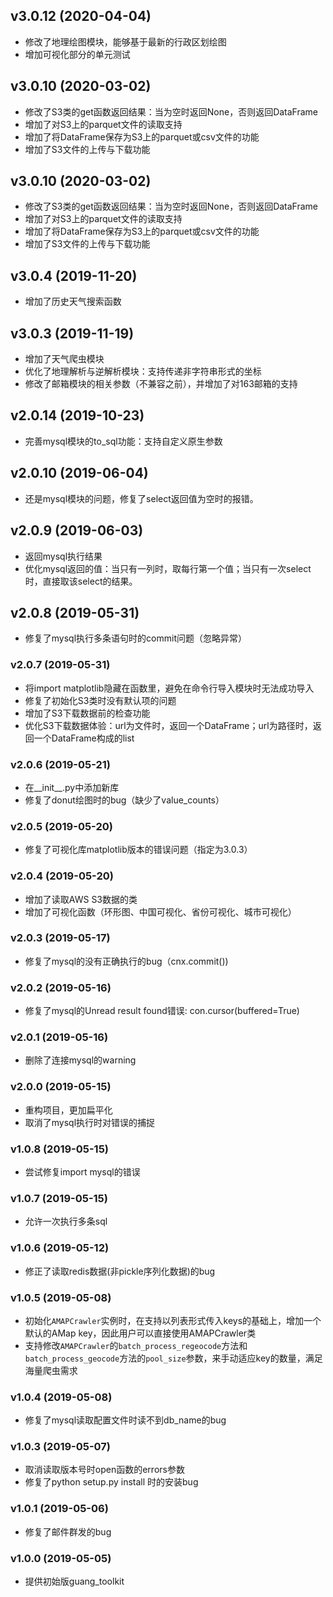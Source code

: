 ## v3.0.12 (2020-04-04)
* 修改了地理绘图模块，能够基于最新的行政区划绘图
* 增加可视化部分的单元测试

## v3.0.10 (2020-03-02)
* 修改了S3类的get函数返回结果：当为空时返回None，否则返回DataFrame
* 增加了对S3上的parquet文件的读取支持
* 增加了将DataFrame保存为S3上的parquet或csv文件的功能
* 增加了S3文件的上传与下载功能

## v3.0.10 (2020-03-02)
* 修改了S3类的get函数返回结果：当为空时返回None，否则返回DataFrame
* 增加了对S3上的parquet文件的读取支持
* 增加了将DataFrame保存为S3上的parquet或csv文件的功能
* 增加了S3文件的上传与下载功能

## v3.0.4 (2019-11-20)
* 增加了历史天气搜索函数

## v3.0.3 (2019-11-19)
* 增加了天气爬虫模块
* 优化了地理解析与逆解析模块：支持传递非字符串形式的坐标
* 修改了邮箱模块的相关参数（不兼容之前），并增加了对163邮箱的支持

## v2.0.14 (2019-10-23)
* 完善mysql模块的to_sql功能：支持自定义原生参数

## v2.0.10 (2019-06-04)
* 还是mysql模块的问题，修复了select返回值为空时的报错。

## v2.0.9 (2019-06-03)
* 返回mysql执行结果
* 优化mysql返回的值：当只有一列时，取每行第一个值；当只有一次select时，直接取该select的结果。

## v2.0.8 (2019-05-31)
* 修复了mysql执行多条语句时的commit问题（忽略异常）

### v2.0.7 (2019-05-31)
* 将import matplotlib隐藏在函数里，避免在命令行导入模块时无法成功导入
* 修复了初始化S3类时没有默认项的问题
* 增加了S3下载数据前的检查功能
* 优化S3下载数据体验：url为文件时，返回一个DataFrame；url为路径时，返回一个DataFrame构成的list

### v2.0.6 (2019-05-21)
* 在__init__.py中添加新库
* 修复了donut绘图时的bug（缺少了value_counts）

### v2.0.5 (2019-05-20)
* 修复了可视化库matplotlib版本的错误问题（指定为3.0.3）

### v2.0.4 (2019-05-20)
* 增加了读取AWS S3数据的类
* 增加了可视化函数（环形图、中国可视化、省份可视化、城市可视化）

### v2.0.3 (2019-05-17)
* 修复了mysql的没有正确执行的bug（cnx.commit())

### v2.0.2 (2019-05-16)
* 修复了mysql的Unread result found错误: con.cursor(buffered=True)

### v2.0.1 (2019-05-16)
* 删除了连接mysql的warning

### v2.0.0 (2019-05-15)
* 重构项目，更加扁平化
* 取消了mysql执行时对错误的捕捉

### v1.0.8 (2019-05-15)
* 尝试修复import mysql的错误

### v1.0.7 (2019-05-15)
* 允许一次执行多条sql

### v1.0.6 (2019-05-12)
* 修正了读取redis数据(非pickle序列化数据)的bug

### v1.0.5 (2019-05-08)
* 初始化`AMAPCrawler`实例时，在支持以列表形式传入keys的基础上，增加一个默认的AMap key，因此用户可以直接使用AMAPCrawler类
* 支持修改`AMAPCrawler`的`batch_process_regeocode`方法和`batch_process_geocode`方法的`pool_size`参数，来手动适应key的数量，满足海量爬虫需求

### v1.0.4 (2019-05-08)
* 修复了mysql读取配置文件时读不到db_name的bug

### v1.0.3 (2019-05-07)
* 取消读取版本号时open函数的errors参数
* 修复了python setup.py install 时的安装bug

### v1.0.1 (2019-05-06)
* 修复了邮件群发的bug

### v1.0.0 (2019-05-05)
* 提供初始版guang_toolkit